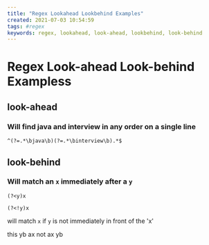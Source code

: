 ```yaml
---
title: "Regex Lookahead Lookbehind Examples"
created: 2021-07-03 10:54:59
tags: #regex
keywords: regex, lookahead, look-ahead, lookbehind, look-behind
---
```


# Regex Look-ahead Look-behind Exampless

## look-ahead

### Will find java and interview in any order on a single line

```regexp
^(?=.*\bjava\b)(?=.*\binterview\b).*$
```

## look-behind

### Will match an `x` immediately after a `y`

```regexp
(?<y)x
```

```regexp
(?<!y)x
```

will match `x` if `y` is not immediately in front of the 'x'

this yb ax
not ax yb
